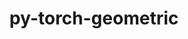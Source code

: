 ---
title: "py-torch-geometric"
layout: cache
categories: [package, v0.23.0]
meta: {"versions": ["2.5.3"], "compilers": ["apple-clang@=15.0.0", "gcc@=13.2.0"], "oss": ["ubuntu24.04", "ventura"], "platforms": ["darwin", "linux"], "targets": ["aarch64", "x86_64_v3"], "stacks": ["ml-darwin-aarch64-mps", "ml-linux-aarch64-cpu", "ml-linux-aarch64-cuda", "ml-linux-x86_64-cpu", "ml-linux-x86_64-cuda", "root"], "num_specs": 5, "num_specs_by_stack": {"root": 5, "ml-darwin-aarch64-mps": 1, "ml-linux-aarch64-cuda": 1, "ml-linux-aarch64-cpu": 1, "ml-linux-x86_64-cuda": 1, "ml-linux-x86_64-cpu": 1}}
spec_details: [{"hash": "ngw3ufmhuusspt74w4z72o2ca5aej3ti", "compiler": "apple-clang@=15.0.0", "versions": ["2.5.3"], "os": "ventura", "platform": "darwin", "target": "aarch64", "variants": ["build_system=python_pip"], "stacks": ["root", "ml-darwin-aarch64-mps"], "size": "-", "tarball": "https://binaries.spack.io/v0.23.0/build_cache/darwin-ventura-aarch64/apple-clang-15.0.0/py-torch-geometric-2.5.3/darwin-ventura-aarch64-apple-clang-15.0.0-py-torch-geometric-2.5.3-ngw3ufmhuusspt74w4z72o2ca5aej3ti.spack"}, {"hash": "2jtislk4y64bo5ud75dw2iyv7pmwfl4m", "compiler": "gcc@=13.2.0", "versions": ["2.5.3"], "os": "ubuntu24.04", "platform": "linux", "target": "aarch64", "variants": ["build_system=python_pip"], "stacks": ["root", "ml-linux-aarch64-cuda"], "size": "-", "tarball": "https://binaries.spack.io/v0.23.0/build_cache/linux-ubuntu24.04-aarch64/gcc-13.2.0/py-torch-geometric-2.5.3/linux-ubuntu24.04-aarch64-gcc-13.2.0-py-torch-geometric-2.5.3-2jtislk4y64bo5ud75dw2iyv7pmwfl4m.spack"}, {"hash": "r5frms4cl22knygnszd6l4p6vviqibtn", "compiler": "gcc@=13.2.0", "versions": ["2.5.3"], "os": "ubuntu24.04", "platform": "linux", "target": "aarch64", "variants": ["build_system=python_pip"], "stacks": ["root", "ml-linux-aarch64-cpu"], "size": "-", "tarball": "https://binaries.spack.io/v0.23.0/build_cache/linux-ubuntu24.04-aarch64/gcc-13.2.0/py-torch-geometric-2.5.3/linux-ubuntu24.04-aarch64-gcc-13.2.0-py-torch-geometric-2.5.3-r5frms4cl22knygnszd6l4p6vviqibtn.spack"}, {"hash": "3gxwj5vnvcv3gvsjxbmlecdbxm65lofc", "compiler": "gcc@=13.2.0", "versions": ["2.5.3"], "os": "ubuntu24.04", "platform": "linux", "target": "x86_64_v3", "variants": ["build_system=python_pip"], "stacks": ["ml-linux-x86_64-cuda", "root"], "size": "-", "tarball": "https://binaries.spack.io/v0.23.0/build_cache/linux-ubuntu24.04-x86_64_v3/gcc-13.2.0/py-torch-geometric-2.5.3/linux-ubuntu24.04-x86_64_v3-gcc-13.2.0-py-torch-geometric-2.5.3-3gxwj5vnvcv3gvsjxbmlecdbxm65lofc.spack"}, {"hash": "va47eivt3cbpema455vom3sjti6po6ms", "compiler": "gcc@=13.2.0", "versions": ["2.5.3"], "os": "ubuntu24.04", "platform": "linux", "target": "x86_64_v3", "variants": ["build_system=python_pip"], "stacks": ["root", "ml-linux-x86_64-cpu"], "size": "-", "tarball": "https://binaries.spack.io/v0.23.0/build_cache/linux-ubuntu24.04-x86_64_v3/gcc-13.2.0/py-torch-geometric-2.5.3/linux-ubuntu24.04-x86_64_v3-gcc-13.2.0-py-torch-geometric-2.5.3-va47eivt3cbpema455vom3sjti6po6ms.spack"}]
---